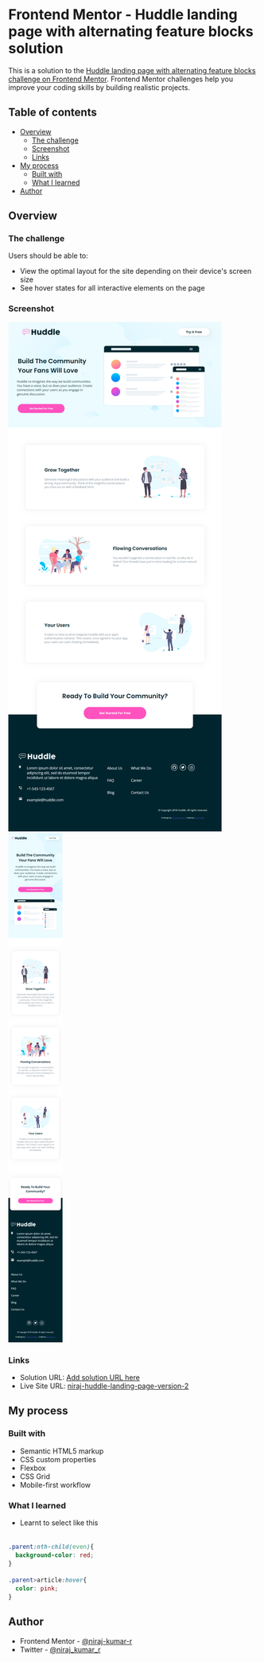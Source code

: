 # Frontend Mentor - Huddle landing page with alternating feature blocks solution

This is a solution to the [Huddle landing page with alternating feature blocks challenge on Frontend Mentor](https://www.frontendmentor.io/challenges/huddle-landing-page-with-alternating-feature-blocks-5ca5f5981e82137ec91a5100). Frontend Mentor challenges help you improve your coding skills by building realistic projects. 

## Table of contents

- [Overview](#overview)
  - [The challenge](#the-challenge)
  - [Screenshot](#screenshot)
  - [Links](#links)
- [My process](#my-process)
  - [Built with](#built-with)
  - [What I learned](#what-i-learned)
- [Author](#author)


## Overview

### The challenge

Users should be able to:

- View the optimal layout for the site depending on their device's screen size
- See hover states for all interactive elements on the page

### Screenshot

![desktop screenshot](images/desktop.png)
![mobile screenshot](images/mobile.png)

### Links

- Solution URL: [Add solution URL here](https://your-solution-url.com)
- Live Site URL: [niraj-huddle-landing-page-version-2](https://niraj-huddle-landing-page-version-2.netlify.app/)

## My process

### Built with

- Semantic HTML5 markup
- CSS custom properties
- Flexbox
- CSS Grid
- Mobile-first workflow


### What I learned

- Learnt to select like this
```css

.parent:nth-child(even){
  background-color: red;
}

.parent>article:hover{
  color: pink;
}
```


## Author

<!-- - Website - [Add your name here](https://www.your-site.com) -->
- Frontend Mentor - [@niraj-kumar-r](https://www.frontendmentor.io/profile/niraj-kumar-r)
- Twitter - [@niraj_kumar_r](https://www.twitter.com/niraj_kumar_r)

